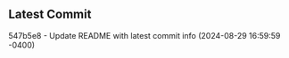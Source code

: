 
## Latest Commit
547b5e8 - Update README with latest commit info (2024-08-29 16:59:59 -0400) <Yunxi-Zhou>
